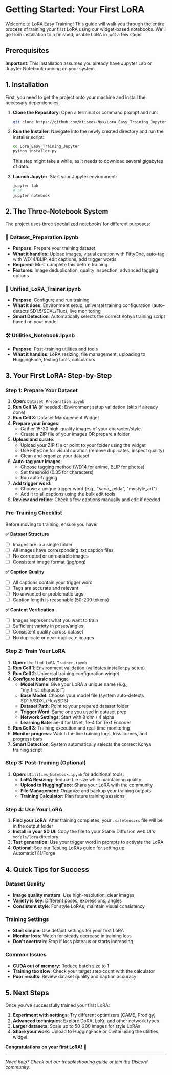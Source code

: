 # Getting Started: Your First LoRA

Welcome to LoRA Easy Training! This guide will walk you through the entire process of training your first LoRA using our widget-based notebooks. We'll go from installation to a finished, usable LoRA in just a few steps.

## Prerequisites

**Important**: This installation assumes you already have Jupyter Lab or Jupyter Notebook running on your system.

## 1. Installation

First, you need to get the project onto your machine and install the necessary dependencies.

1. **Clone the Repository**: Open a terminal or command prompt and run:
   ```bash
   git clone https://github.com/Ktiseos-Nyx/Lora_Easy_Training_Jupyter.git
   ```

2. **Run the Installer**: Navigate into the newly created directory and run the installer script:
   ```bash
   cd Lora_Easy_Training_Jupyter
   python installer.py
   ```
   This step might take a while, as it needs to download several gigabytes of data.

3. **Launch Jupyter**: Start your Jupyter environment:
   ```bash
   jupyter lab
   # or
   jupyter notebook
   ```

## 2. The Three-Notebook System

The project uses three specialized notebooks for different purposes:

### 📁 **Dataset_Preparation.ipynb** 
- **Purpose**: Prepare your training dataset
- **What it handles**: Upload images, visual curation with FiftyOne, auto-tag with WD14/BLIP, edit captions, add trigger words
- **Required**: Must complete this before training
- **Features**: Image deduplication, quality inspection, advanced tagging options

### 🚀 **Unified_LoRA_Trainer.ipynb**
- **Purpose**: Configure and run training
- **What it does**: Environment setup, universal training configuration (auto-detects SD1.5/SDXL/Flux), live monitoring
- **Smart Detection**: Automatically selects the correct Kohya training script based on your model

### 🛠️ **Utilities_Notebook.ipynb**
- **Purpose**: Post-training utilities and tools
- **What it handles**: LoRA resizing, file management, uploading to HuggingFace, testing tools, calculators

## 3. Your First LoRA: Step-by-Step

### Step 1: Prepare Your Dataset

1. **Open**: `Dataset_Preparation.ipynb`
2. **Run Cell 1A** (if needed): Environment setup validation (skip if already done)
3. **Run Cell 3**: Dataset Management Widget
4. **Prepare your images**:
   - Gather 15-30 high-quality images of your character/style
   - Create a ZIP file of your images OR prepare a folder
5. **Upload and curate**:
   - Upload your ZIP file or point to your folder using the widget
   - Use FiftyOne for visual curation (remove duplicates, inspect quality)
   - Clean and organize your dataset
6. **Auto-tag your images**:
   - Choose tagging method (WD14 for anime, BLIP for photos)  
   - Set threshold (0.35 for characters)
   - Run auto-tagging
7. **Add trigger word**:
   - Choose a unique trigger word (e.g., "saria_zelda", "mystyle_art")
   - Add it to all captions using the bulk edit tools
8. **Review and refine**: Check a few captions manually and edit if needed

### Pre-Training Checklist

Before moving to training, ensure you have:

**✅ Dataset Structure**
- [ ] Images are in a single folder
- [ ] All images have corresponding .txt caption files
- [ ] No corrupted or unreadable images
- [ ] Consistent image format (jpg/png)

**✅ Caption Quality**
- [ ] All captions contain your trigger word
- [ ] Tags are accurate and relevant
- [ ] No unwanted or problematic tags
- [ ] Caption length is reasonable (50-200 tokens)

**✅ Content Verification**
- [ ] Images represent what you want to train
- [ ] Sufficient variety in poses/angles
- [ ] Consistent quality across dataset
- [ ] No duplicate or near-duplicate images

### Step 2: Train Your LoRA

1. **Open**: `Unified_LoRA_Trainer.ipynb`
2. **Run Cell 1**: Environment validation (validates installer.py setup)
3. **Run Cell 2**: Universal training configuration widget
4. **Configure basic settings**:
   - **Model Name**: Give your LoRA a unique name (e.g., "my_first_character")
   - **Base Model**: Choose your model file (system auto-detects SD1.5/SDXL/Flux/SD3)
   - **Dataset Path**: Point to your prepared dataset folder
   - **Trigger Word**: Same one you used in dataset prep
   - **Network Settings**: Start with 8 dim / 4 alpha
   - **Learning Rate**: 5e-4 for UNet, 1e-4 for Text Encoder
5. **Run Cell 3**: Training execution and real-time monitoring
6. **Monitor progress**: Watch the live training logs, loss curves, and progress bars
7. **Smart Detection**: System automatically selects the correct Kohya training script

### Step 3: Post-Training (Optional)

1. **Open**: `Utilities_Notebook.ipynb` for additional tools:
   - **LoRA Resizing**: Reduce file size while maintaining quality
   - **Upload to HuggingFace**: Share your LoRA with the community
   - **File Management**: Organize and backup your training outputs
   - **Training Calculator**: Plan future training sessions

### Step 4: Use Your LoRA

1. **Find your LoRA**: After training completes, your `.safetensors` file will be in the output folder
2. **Install in your SD UI**: Copy the file to your Stable Diffusion web UI's `models/lora` directory
3. **Test generation**: Use your trigger word in prompts to activate the LoRA
4. **Optional**: See our [Testing LoRAs guide](guides/testing-loras.md) for setting up Automatic1111/Forge

## 4. Quick Tips for Success

### Dataset Quality
- **Image quality matters**: Use high-resolution, clear images
- **Variety is key**: Different poses, expressions, angles
- **Consistent style**: For style LoRAs, maintain visual consistency

### Training Settings
- **Start simple**: Use default settings for your first LoRA
- **Monitor loss**: Watch for steady decrease in training loss
- **Don't overtrain**: Stop if loss plateaus or starts increasing

### Common Issues
- **CUDA out of memory**: Reduce batch size to 1
- **Training too slow**: Check your target step count with the calculator
- **Poor results**: Review dataset quality and caption accuracy

## 5. Next Steps

Once you've successfully trained your first LoRA:

1. **Experiment with settings**: Try different optimizers (CAME, Prodigy)
2. **Advanced techniques**: Explore DoRA, LoKr, and other network types
3. **Larger datasets**: Scale up to 50-200 images for style LoRAs
4. **Share your work**: Upload to HuggingFace or Civitai using the utilities widget

**Congratulations on your first LoRA!** 🎉

---

*Need help? Check out our troubleshooting guide or join the Discord community.*